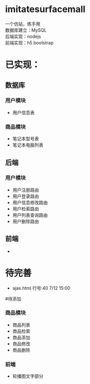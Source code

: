 # imitatesurfacemall
一个仿站，练手用  
数据库建立：MySQL  
后端实现：nodejs  
前端实现：h5 bootstrap




# 已实现：

## 数据库
### 用户模块
* 用户信息表
### 商品模块
* 笔记本型号表
* 笔记本电脑列表

## 后端
### 用户模块
* 用户注册路由
* 用户登录路由
* 用户信息修改路由
* 用户检索路由
* 用户列表查询路由
* 用户删除路由

## 前端
* 

# 待完善
* ajax.html 行号:40  7/12 15:00

#待添加
### 商品模块
* 商品列表
* 商品检索
* 商品添加
* 商品修改
* 商品删除

### 前端
* 轮播图文字部分